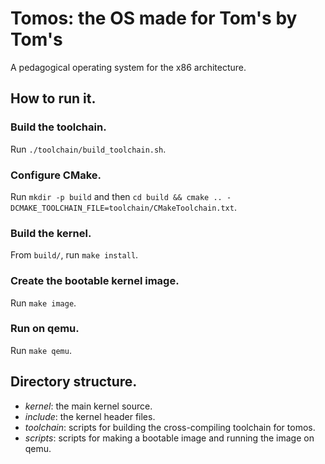 # Tomos: the OS made for Tom's by Tom's

A pedagogical operating system for the x86 architecture.

## How to run it.

### Build the toolchain.

Run `./toolchain/build_toolchain.sh`.

### Configure CMake.

Run `mkdir -p build` and then `cd build && cmake .. -DCMAKE_TOOLCHAIN_FILE=toolchain/CMakeToolchain.txt`.

### Build the kernel.

From `build/`, run `make install`.

### Create the bootable kernel image.

Run `make image`.

### Run on qemu.

Run `make qemu`.

## Directory structure.

- *kernel*: the main kernel source.
- *include*: the kernel header files.
- *toolchain*: scripts for building the cross-compiling toolchain for tomos.
- *scripts*: scripts for making a bootable image and running the image on qemu.
